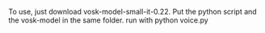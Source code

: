 To use, just download vosk-model-small-it-0.22.
Put the python script and the vosk-model in the same folder.
run with python voice.py
